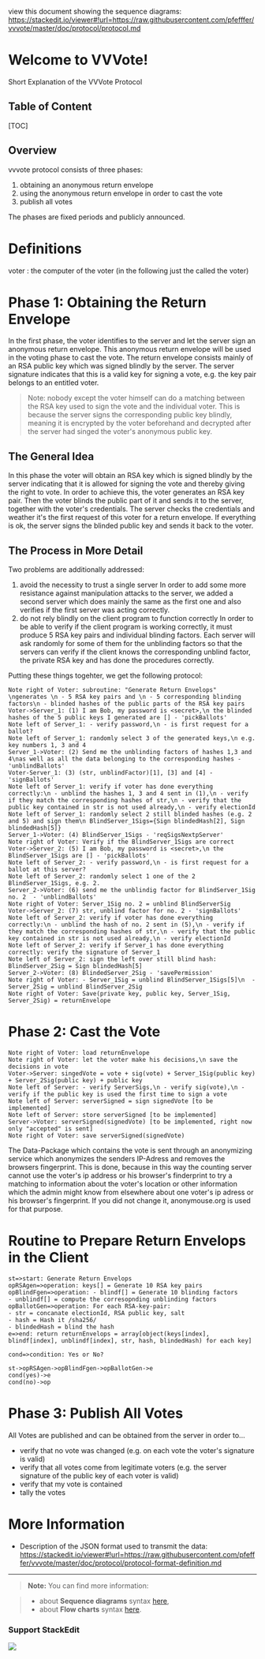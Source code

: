 view this document showing the sequence diagrams: https://stackedit.io/viewer#!url=https://raw.githubusercontent.com/pfefffer/vvvote/master/doc/protocol/protocol.md

Welcome to VVVote!
===================

Short Explanation of the VVVote Protocol

Table of Content
-----------------------
[TOC]

Overview
-------------

vvvote protocol consists of three phases:

 1. obtaining an anonymous return envelope 
 2. using the anonymous return envelope in order to cast the vote
 3. publish all votes 

The phases are fixed periods and publicly announced.

# Definitions
voter
:	the computer of the voter (in the following just the called the voter)

# Phase 1: Obtaining the Return Envelope

In the first phase, the voter identifies to the server and let the server sign an anonymous return envelope. This anonymous return envelope will be used in the voting phase to cast the vote.
The return envelope consists mainly of an RSA public key which was signed blindly by the server. The server signature indicates that this is a valid key for signing a vote, e.g. the key pair belongs to an entitled voter.
>Note: nobody except the voter himself can do a matching between the RSA key used to sign the vote and the individual voter. This is because the server signs the corresponding public key blindly, meaning it is encrypted by the voter beforehand and decrypted after the server had singed the voter's anonymous public key. 

## The General Idea

In this phase the voter will obtain an RSA key which is signed blindly by the server indicating that it is allowed for signing the vote and thereby giving the right to vote.
In order to achieve this, the voter generates an RSA key pair. Then the voter blinds the public part of it and sends it to the server, together with the voter's credentials. 
The server checks the credentials and weather it's the first request of this voter for a return envelope. If everything is ok, the server signs the blinded public key and sends it back to the voter.

## The Process in More Detail
Two problems are additionally addressed:

1. avoid the necessity to trust a single server
In order to add some more resistance against manipulation attacks to the server, we added a second server which does mainly the same as the first one and also verifies if the first server was acting correctly. 
2. do not rely blindly on the client program to function correctly
In order to be able to verify if the client program is working correctly, it must produce 5 RSA key pairs and individual blinding factors. Each server will ask randomly for some of them for the unblinding factors so that the servers can verify if the client knows the corresponding unblind factor, the private RSA key and has done the procedures correctly.

Putting these things togehter, we get the following protocol:


```sequence
Note right of Voter: subroutine: "Generate Return Envelops" \ngenerates \n - 5 RSA key pairs and \n - 5 corresponding blinding factors\n - blinded hashes of the public parts of the RSA key pairs
Voter->Server_1: (1) I am Bob, my password is <secret>,\n the blinded hashes of the 5 public keys I generated are [] - 'pickBallots'
Note left of Server_1: - verify password,\n - is first request for a ballot?
Note left of Server_1: randomly select 3 of the generated keys,\n e.g. key numbers 1, 3 and 4
Server_1->Voter: (2) Send me the unblinding factors of hashes 1,3 and 4\nas well as all the data belonging to the corresponding hashes - 'unblindBallots'
Voter-Server_1: (3) (str, unblindFactor)[1], [3] and [4] - 'signBallots'
Note left of Server_1: verify if voter has done everything correctly:\n - unblind the hashes 1, 3 and 4 sent in (1),\n - verify if they match the corresponding hashes of str,\n - verify that the public key contained in str is not used already,\n - verify electionId
Note left of Server_1: randomly select 2 still blinded hashes (e.g. 2 and 5) and sign them\n BlindServer_1Sigs={Sign blindedHash[2], Sign blindedHash[5]}
Server_1->Voter: (4) BlindServer_1Sigs - 'reqSigsNextpServer'
Note right of Voter: Verify if the BlindServer_1Sigs are correct
Voter->Server_2: (5) I am Bob, my password is <secret>,\n the BlindServer_1Sigs are [] - 'pickBallots'
Note left of Server_2: - verify password,\n - is first request for a ballot at this server?
Note left of Server_2: randomly select 1 one of the 2 BlindServer_1Sigs, e.g. 2.
Server_2->Voter: (6) send me the unblindig factor for BlindServer_1Sig no. 2  - 'unblindBallots'
Note right of Voter: Server_1Sig no. 2 = unblind BlindServerSig
Voter->Server_2: (7) str, unblind factor for no. 2 - 'signBallots'
Note left of Server_2: verify if voter has done everything correctly:\n - unblind the hash of no. 2 sent in (5),\n - verify if they match the corresponding hashes of str,\n - verify that the public key contained in str is not used already,\n - verify electionId
Note left of Server_2: verify if Server_1 has done everything correctly: verify the signature of Server_1
Note left of Server_2: sign the left over still blind hash: BlindServer_2Sig = Sign blindedHash[5]
Server_2->Voter: (8) BlindedServer_2Sig - 'savePermission'
Note right of Voter: - Server_1Sig = unblind BlindServer_1Sigs[5]\n  - Server_2Sig = unblind BlindServer_2Sig
Note right of Voter: Save(private key, public key, Server_1Sig, Server_2Sig) = returnEnvelope
```

# Phase 2: Cast the Vote
```sequence
Note right of Voter: load returnEnvelope
Note right of Voter: let the voter make his decisions,\n save the decisions in vote
Voter->Server: singedVote = vote + sig(vote) + Server_1Sig(public key) + Server_2Sig(public key) + public key
Note left of Server: - verify ServerSigs,\n - verify sig(vote),\n - verify if the public key is used the first time to sign a vote
Note left of Server: serverSigned = sign signedVote [to be implemented]
Note left of Server: store serverSigned [to be implemented]
Server->Voter: serverSigned(signedVote) [to be implemented, right now only "accepted" is sent]
Note right of Voter: save serverSigned(signedVote)
```
The Data-Package which contains the vote is sent through an anonymizing service which anonymizes the senders IP-Adress and removes the browsers fingerprint. This is done, because in this way the counting server cannot use the voter's ip address or his browser's finderprint to try a matching to information about the voter's location or other information which the admin might know from elsewhere about one voter's ip adress or his browser's fingerprint. If you did not change it, anonymouse.org is used for that purpose.


# Routine to Prepare Return Envelops in the Client 
```flow
st=>start: Generate Return Envelops
opRSAgen=>operation: keys[] = Generate 10 RSA key pairs
opBlindFgen=>operation: - blindf[] = Generate 10 blinding factors 
- unblindf[] = compute the corresopnding unblinding factors
opBallotGen=>operation: For each RSA-key-pair:
- str = concanate electionId, RSA public key, salt
- hash = Hash it /sha256/
- blindedHash = blind the hash
e=>end: return returnEnvelops = array[object(keys[index], blindf[index], unblindf[index], str, hash, blindedHash) for each key]

cond=>condition: Yes or No?

st->opRSAgen->opBlindFgen->opBallotGen->e
cond(yes)->e
cond(no)->op
```

# Phase 3: Publish All Votes
All Votes are published and can be obtained from the server in order to...

 - verify that no vote was changed (e.g. on each vote the voter's signature is valid)
 - verify that all votes come from legitimate voters (e.g. the server signature of the public key of each voter is valid)
 - verify that my vote is contained
 - tally the votes



# More Information
 - Description of the JSON format used to transmit the data:   https://stackedit.io/viewer#!url=https://raw.githubusercontent.com/pfefffer/vvvote/master/doc/protocol/protocol-format-definition.md

-----
> **Note:** You can find more information:

> - about **Sequence diagrams** syntax [here][7],
> - about **Flow charts** syntax [here][8].

### Support StackEdit

[![](https://cdn.monetizejs.com/resources/button-32.png)](https://monetizejs.com/authorize?client_id=ESTHdCYOi18iLhhO&summary=true)

  [^stackedit]: [StackEdit](https://stackedit.io/) is a full-featured, open-source Markdown editor based on PageDown, the Markdown library used by Stack Overflow and the other Stack Exchange sites.


  [1]: http://math.stackexchange.com/
  [2]: http://daringfireball.net/projects/markdown/syntax "Markdown"
  [3]: https://github.com/jmcmanus/pagedown-extra "Pagedown Extra"
  [4]: http://meta.math.stackexchange.com/questions/5020/mathjax-basic-tutorial-and-quick-reference
  [5]: https://code.google.com/p/google-code-prettify/
  [6]: http://highlightjs.org/
  [7]: http://bramp.github.io/js-sequence-diagrams/
  [8]: http://adrai.github.io/flowchart.js/

